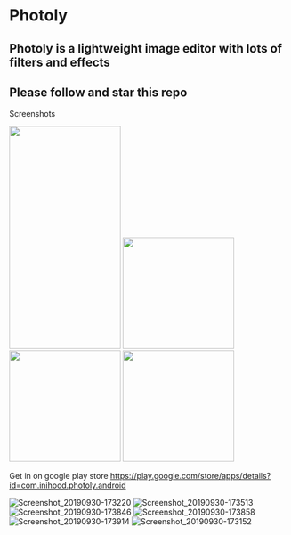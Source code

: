 # Photoly
## Photoly is a lightweight image editor with lots of filters and effects
## Please follow and star this repo

Screenshots

<p float="left">
  <img src="https://user-images.githubusercontent.com/15949588/80279598-b7af0980-86f6-11ea-84c6-be37e8ad5b5e.png" width="200"
       height="400"/>
  
  
  <img src="https://user-images.githubusercontent.com/15949588/80279599-baa9fa00-86f6-11ea-838f-1b57d16d7583.png" width="200" /> 
  <img src="https://user-images.githubusercontent.com/15949588/80279601-bd0c5400-86f6-11ea-9512-4d7f8a3dd7dd.png" width="200" /> 
  <img src="https://user-images.githubusercontent.com/15949588/80279603-bed61780-86f6-11ea-9c38-8a700c5259b3.png" width="200" /> 
</p>

Get in on google play store https://play.google.com/store/apps/details?id=com.inihood.photoly.android



![Screenshot_20190930-173220](https://user-images.githubusercontent.com/15949588/80279692-21c7ae80-86f7-11ea-81cd-386042a7cdef.png)
![Screenshot_20190930-173513](https://user-images.githubusercontent.com/15949588/80279700-268c6280-86f7-11ea-9c06-1621cd80b666.png)
![Screenshot_20190930-173846](https://user-images.githubusercontent.com/15949588/80279701-27bd8f80-86f7-11ea-8d96-76a1a2420df4.png)
![Screenshot_20190930-173858](https://user-images.githubusercontent.com/15949588/80279706-2be9ad00-86f7-11ea-80e0-fa2b337112c9.png)
![Screenshot_20190930-173914](https://user-images.githubusercontent.com/15949588/80279709-30ae6100-86f7-11ea-91e0-06b2f5660b93.png)
![Screenshot_20190930-173152](https://user-images.githubusercontent.com/15949588/80279711-32782480-86f7-11ea-8052-9c6b94d63b25.png)








